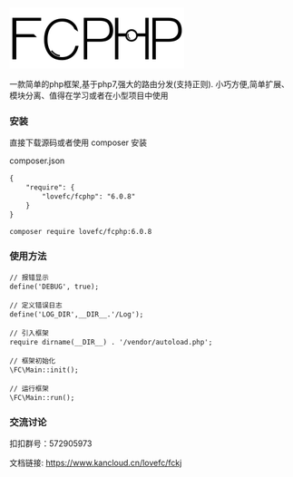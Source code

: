 ![avatar](/logo.png)

一款简单的php框架,基于php7,强大的路由分发(支持正则).
小巧方便,简单扩展、模块分离、值得在学习或者在小型项目中使用


### 安装

直接下载源码或者使用 composer 安装

composer.json
````
{
    "require": {
        "lovefc/fcphp": "6.0.8"
    }		
}
````

````
composer require lovefc/fcphp:6.0.8
````

### 使用方法

````
// 报错显示
define('DEBUG', true);

// 定义错误日志
define('LOG_DIR',__DIR__.'/Log');

// 引入框架
require dirname(__DIR__) . '/vendor/autoload.php';

// 框架初始化
\FC\Main::init();

// 运行框架
\FC\Main::run();

````

### 交流讨论

扣扣群号：572905973

文档链接: https://www.kancloud.cn/lovefc/fckj





